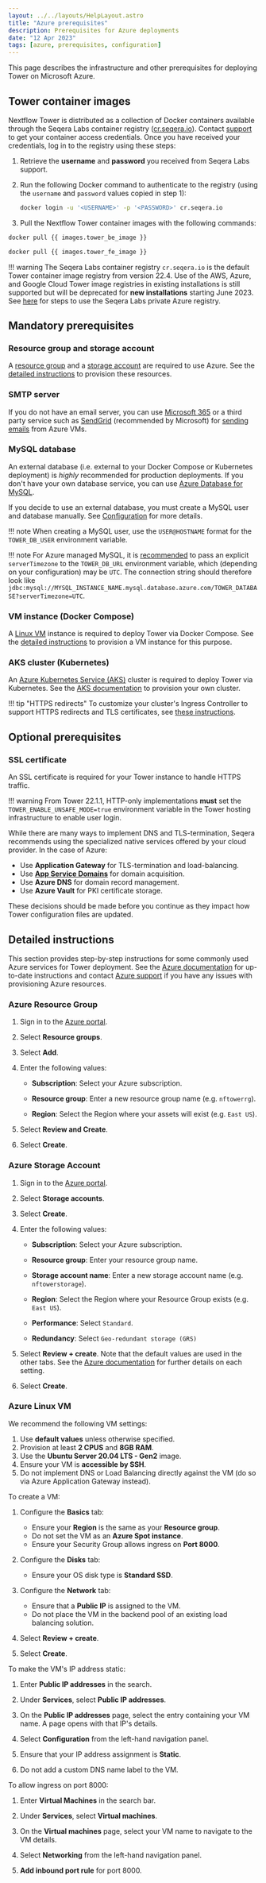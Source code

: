 ```yaml
---
layout: ../../layouts/HelpLayout.astro
title: "Azure prerequisites"
description: Prerequisites for Azure deployments
date: "12 Apr 2023"
tags: [azure, prerequisites, configuration]
---
```


This page describes the infrastructure and other prerequisites for deploying Tower on Microsoft Azure.

## Tower container images

Nextflow Tower is distributed as a collection of Docker containers available through the Seqera Labs
container registry ([cr.seqera.io](https://cr.seqera.io)). Contact [support](https://support.seqera.io) to get your container access credentials. Once you have received your credentials, log in to the registry using these steps:

1. Retrieve the **username** and **password** you received from Seqera Labs support.

2. Run the following Docker command to authenticate to the registry (using the `username` and `password` values copied in step 1):

    ```bash
    docker login -u '<USERNAME>' -p '<PASSWORD>' cr.seqera.io
    ```

3. Pull the Nextflow Tower container images with the following commands:

```bash
docker pull {{ images.tower_be_image }}

docker pull {{ images.tower_fe_image }}
```

<!-- prettier-ignore-start -->
!!! warning
    The Seqera Labs container registry `cr.seqera.io` is the default Tower container image registry from version 22.4. Use of the AWS, Azure, and Google Cloud Tower image registries in existing installations is still supported but will be deprecated for **new installations** starting June 2023. See [here](../advanced-topics/tower-container-images.md) for steps to use the Seqera Labs private Azure registry. 
<!-- prettier-ignore-end --> 

## Mandatory prerequisites

### Resource group and storage account

A [resource group](https://docs.microsoft.com/en-us/azure/azure-resource-manager/management/manage-resource-groups-portal) and a [storage account](https://docs.microsoft.com/en-us/azure/storage/common/storage-account-overview) are required to use Azure. See the [detailed instructions](#detailed-instructions) to provision these resources.

### SMTP server

If you do not have an email server, you can use [Microsoft 365](https://docs.microsoft.com/en-us/exchange/mail-flow-best-practices/how-to-set-up-a-multifunction-device-or-application-to-send-email-using-microsoft-365-or-office-365) or a third party service such as [SendGrid](https://docs.sendgrid.com/for-developers/partners/microsoft-azure-2021) (recommended by Microsoft) for [sending emails](https://docs.microsoft.com/en-us/azure/virtual-network/troubleshoot-outbound-smtp-connectivity#recommended-method-of-sending-email) from Azure VMs.

### MySQL database

An external database (i.e. external to your Docker Compose or Kubernetes deployment) is _highly_ recommended for production deployments. If you don't have your own database service, you can use [Azure Database for MySQL](https://docs.microsoft.com/en-us/azure/mysql/quickstart-create-mysql-server-database-using-azure-portal).

If you decide to use an external database, you must create a MySQL user and database manually. See [Configuration](../configuration/database_and_redis.md) for more details.

<!-- prettier-ignore-start -->
!!! note
    When creating a MySQL user, use the `USER@HOSTNAME` format for the `TOWER_DB_USER` environment variable.

!!! note
    For Azure managed MySQL, it is [recommended](https://docs.microsoft.com/en-us/azure/mysql/connect-java#prepare-a-configuration-file-to-connect-to-azure-database-for-mysql) to pass an explicit `serverTimezone` to the `TOWER_DB_URL` environment variable, which (depending on your configuration) may be `UTC`. The connection string should therefore look like `jdbc:mysql://MYSQL_INSTANCE_NAME.mysql.database.azure.com/TOWER_DATABASE?serverTimezone=UTC`.
<!-- prettier-ignore-end -->

### VM instance (Docker Compose)

A [Linux VM](https://azure.microsoft.com/en-us/services/virtual-machines/) instance is required to deploy Tower via Docker Compose. See the [detailed instructions](#detailed-instructions) to provision a VM instance for this purpose.

### AKS cluster (Kubernetes)

An [Azure Kubernetes Service (AKS)](https://docs.microsoft.com/en-us/azure/aks/kubernetes-walkthrough-portal) cluster is required to deploy Tower via Kubernetes. See the [AKS documentation](https://learn.microsoft.com/en-us/azure/architecture/aws-professional/eks-to-aks/) to provision your own cluster.

<!-- prettier-ignore-start -->
!!! tip "HTTPS redirects"
    To customize your cluster's Ingress Controller to support HTTPS redirects and TLS certificates, see [these instructions](https://azure.github.io/application-gateway-kubernetes-ingress/).
<!-- prettier-ignore-end -->

## Optional prerequisites

### SSL certificate

An SSL certificate is required for your Tower instance to handle HTTPS traffic.

<!-- prettier-ignore-start -->
!!! warning
    From Tower 22.1.1, HTTP-only implementations **must** set the `TOWER_ENABLE_UNSAFE_MODE=true` environment variable in the Tower hosting infrastructure to enable user login.
<!-- prettier-ignore-end -->

While there are many ways to implement DNS and TLS-termination, Seqera recommends using the specialized native services offered by your cloud provider. In the case of Azure:

-   Use **Application Gateway** for TLS-termination and load-balancing.
-   Use [**App Service Domains**](https://docs.microsoft.com/en-us/azure/dns/dns-overview) for domain acquisition.
-   Use **Azure DNS** for domain record management.
-   Use **Azure Vault** for PKI certificate storage.

These decisions should be made before you continue as they impact how Tower configuration files are updated.

<!-- To do: Write section on this. Use Application Gateway. Blurb about why  -->

<!-- ? Where to get from? [Free managed cert through App Service. Can generate own. Can buy from Azure (via GoDaddy). Store in Azure Key Vault](https://docs.microsoft.com/en-us/azure/app-service/configure-ssl-certificate) -->
<!-- ### Option 1: Microsoft-Specific -->
<!-- ? This is? [Application Gateway with TLS](https://docs.microsoft.com/en-us/azure/application-gateway/create-ssl-portal), [Application Gateway DNS](https://docs.microsoft.com/en-us/azure/application-gateway/application-gateway-faq), route traffic via DNS system (Route53/Azure DNS) -->

<!-- App service seems to offer DNS and certs but appears to be a full deployment solution - no need for the VM. -->
<!-- URL xxxxx.azurewebsites.net -> seems to allow custom domains (can buy from Azure) -->

## Detailed instructions

This section provides step-by-step instructions for some commonly used Azure services for Tower deployment. See the [Azure documentation](https://docs.microsoft.com/en-us/azure/?product=popular) for up-to-date instructions and contact [Azure support](https://support.microsoft.com/en-us/topic/contact-microsoft-azure-support-2315e669-8b1f-493b-5fb1-d88a8736ffe4) if you have any issues with provisioning Azure resources.

### Azure Resource Group

1. Sign in to the [Azure portal](https://portal.azure.com).

2. Select **Resource groups**.

3. Select **Add**.

4. Enter the following values:

    - **Subscription**: Select your Azure subscription.

    - **Resource group**: Enter a new resource group name (e.g. `nftowerrg`).

    - **Region**: Select the Region where your assets will exist (e.g. `East US`).

5. Select **Review and Create**.

6. Select **Create**.

### Azure Storage Account

1. Sign in to the [Azure portal](https://portal.azure.com).

2. Select **Storage accounts**.

3. Select **Create**.

4. Enter the following values:

    - **Subscription**: Select your Azure subscription.

    - **Resource group**: Enter your resource group name.

    - **Storage account name**: Enter a new storage account name (e.g. `nftowerstorage`).

    - **Region**: Select the Region where your Resource Group exists (e.g. `East US`).

    - **Performance**: Select `Standard`.

    - **Redundancy**: Select `Geo-redundant storage (GRS)`

5. Select **Review + create**. Note that the default values are used in the other tabs. See the [Azure documentation](https://docs.microsoft.com/en-ca/azure/storage/common/storage-account-create?tabs=azure-portal#create-a-storage-account-1) for further details on each setting.

6. Select **Create**.

### Azure Linux VM

We recommend the following VM settings:

1. Use **default values** unless otherwise specified.
2. Provision at least **2 CPUS** and **8GB RAM**.
3. Use the **Ubuntu Server 20.04 LTS - Gen2** image.
4. Ensure your VM is **accessible by SSH**.
5. Do not implement DNS or Load Balancing directly against the VM (do so via Azure Application Gateway instead).

To create a VM:

1. Configure the **Basics** tab:

    - Ensure your **Region** is the same as your **Resource group**.
    - Do not set the VM as an **Azure Spot instance**.
    - Ensure your Security Group allows ingress on **Port 8000**.

2. Configure the **Disks** tab:

    - Ensure your OS disk type is **Standard SSD**.

3. Configure the **Network** tab:

    - Ensure that a **Public IP** is assigned to the VM.
    - Do not place the VM in the backend pool of an existing load balancing solution.

4. Select **Review + create**.

5. Select **Create**.

To make the VM's IP address static:

1. Enter **Public IP addresses** in the search.

2. Under **Services**, select **Public IP addresses**.

3. On the **Public IP addresses** page, select the entry containing your VM name. A page opens with that IP's details.

4. Select **Configuration** from the left-hand navigation panel.

5. Ensure that your IP address assignment is **Static**.

6. Do not add a custom DNS name label to the VM.

To allow ingress on port 8000:

1. Enter **Virtual Machines** in the search bar.

2. Under **Services**, select **Virtual machines**.

3. On the **Virtual machines** page, select your VM name to navigate to the VM details.

4. Select **Networking** from the left-hand navigation panel.

5. **Add inbound port rule** for port 8000.
